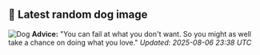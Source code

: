 ## 🐶 Latest random dog image
![Dog](https://images.dog.ceo/breeds/schnauzer-giant/n02097130_6120.jpg)
**Advice:** "You can fail at what you don't want. So you might as well take a chance on doing what you love."
*Updated: 2025-08-06 23:38 UTC*
